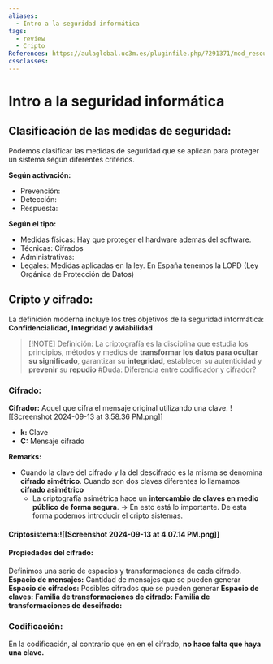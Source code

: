 ```yaml
---
aliases:
  - Intro a la seguridad informática
tags:
  - review
  - Cripto
References: https://aulaglobal.uc3m.es/pluginfile.php/7291371/mod_resource/content/1/M1_Intro_Ciber_Cifrado_2425.pdf
cssclasses:
---
```

# Intro a la seguridad informática 
## Clasificación de las medidas de seguridad: 
Podemos clasificar las medidas de seguridad que se aplican para proteger un sistema según diferentes criterios. 

**Según activación:**
+ Prevención: 
+ Detección:
+ Respuesta:

**Según el tipo:**
+ Medidas físicas: Hay que proteger el hardware ademas del software. 
+ Técnicas: Cifrados
+ Administrativas: 
+ Legales: Medidas aplicadas en la ley. En España tenemos la LOPD (Ley Orgánica de Protección de Datos)
## Cripto y cifrado: 
La definición moderna incluye los tres objetivos de la seguridad informática: **Confidencialidad, Integridad y aviabilidad**

> [!NOTE] Definición:
> La criptografía es la disciplina que estudia los principios, métodos y medios de **transformar los datos para ocultar su significado**, garantizar su **integridad**, establecer su autenticidad y **prevenir** su **repudio** 
#Duda: Diferencia entre codificador y cifrador?

### Cifrado:
**Cifrador:** Aquel que cifra el mensaje original utilizando una clave.
![[Screenshot 2024-09-13 at 3.58.36 PM.png]]
+ **k:** Clave
+ **C:** Mensaje cifrado

**Remarks:**
+ Cuando la clave del cifrado y la del descifrado es la misma se denomina **cifrado simétrico**. Cuando son dos claves diferentes lo llamamos **cifrado asimétrico**
	+ La criptografía asimétrica hace un **intercambio de claves en medio público de forma segura**. → En esto está lo importante. 
	  De esta forma podemos introducir el cripto sistemas.
#### Criptosistema:![[Screenshot 2024-09-13 at 4.07.14 PM.png]]

#### Propiedades del cifrado: 
Definimos una serie de espacios y transformaciones de cada cifrado. 
**Espacio de mensajes:** Cantidad de mensajes que se pueden generar
**Espacio de cifrados:** Posibles cifrados que se pueden generar
**Espacio de claves:**
**Familia de transformaciones de cifrado:**
**Familia de transformaciones de descifrado:**
### Codificación:
En la codificación, al contrario que en en el cifrado, **no hace falta que haya una clave.**
